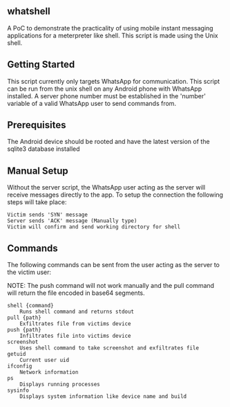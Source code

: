 whatshell
---------

A PoC to demonstrate the practicality of using mobile instant messaging applications for a meterpreter like shell. This script is made using the Unix shell.

Getting Started
---------------

This script currently only targets WhatsApp for communication. This script can be run from the unix shell on any Android phone with WhatsApp installed. A server phone number must be established in the 'number' variable of a valid WhatsApp user to send commands from.

Prerequisites
-------------

The Android device should be rooted and have the latest version of the sqlite3 database installed

Manual Setup
------------

Without the server script, the WhatsApp user acting as the server will receive messages directly to the app. To setup the connection the following steps will take place:

    Victim sends 'SYN' message
    Server sends 'ACK' message (Manually type)
    Victim will confirm and send working directory for shell

Commands
--------

The following commands can be sent from the user acting as the server to the victim user:

NOTE: The push command will not work manually and the pull command will return the file encoded in base64 segments.

    shell {command}
        Runs shell command and returns stdout
    pull {path}
        Exfiltrates file from victims device
    push {path}
        Infiltrates file into victims device
    screenshot
        Uses shell command to take screenshot and exfiltrates file
    getuid
        Current user uid
    ifconfig
        Network information
    ps
        Displays running processes
    sysinfo
        Displays system information like device name and build

